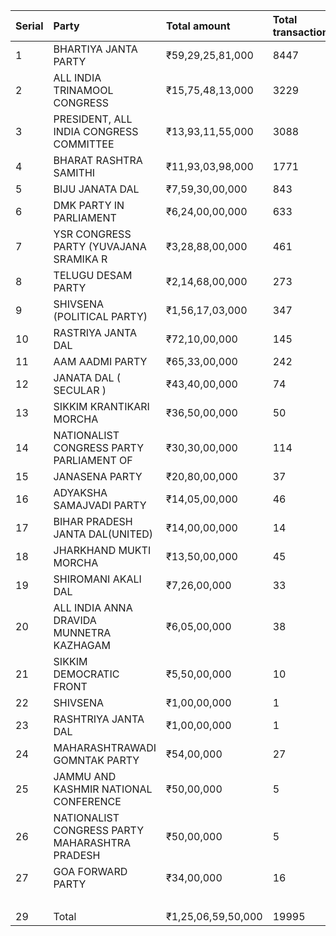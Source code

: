 | Serial | Party                                          | Total amount       | Total transactions | Percentage  |
| :----- | :--------------------------------------------- | :----------------- | :----------------- | :---------- |
| 1      | BHARTIYA JANTA PARTY                           | ₹59,29,25,81,000   | 8447               | 47.4090518% |
| 2      | ALL INDIA TRINAMOOL CONGRESS                   | ₹15,75,48,13,000   | 3229               | 12.5972041% |
| 3      | PRESIDENT, ALL INDIA CONGRESS COMMITTEE        | ₹13,93,11,55,000   | 3088               | 11.139047%  |
| 4      | BHARAT RASHTRA SAMITHI                         | ₹11,93,03,98,000   | 1771               | 9.5392855%  |
| 5      | BIJU JANATA DAL                                | ₹7,59,30,00,000    | 843                | 6.0711968%  |
| 6      | DMK PARTY IN PARLIAMENT                        | ₹6,24,00,00,000    | 633                | 4.9893676%  |
| 7      | YSR CONGRESS PARTY (YUVAJANA SRAMIKA R         | ₹3,28,88,00,000    | 461                | 2.6296526%  |
| 8      | TELUGU DESAM PARTY                             | ₹2,14,68,00,000    | 273                | 1.7165344%  |
| 9      | SHIVSENA (POLITICAL PARTY)                     | ₹1,56,17,03,000    | 347                | 1.2487036%  |
| 10     | RASTRIYA JANTA DAL                             | ₹72,10,00,000      | 145                | 0.5764958%  |
| 11     | AAM AADMI PARTY                                | ₹65,33,00,000      | 242                | 0.5223644%  |
| 12     | JANATA DAL ( SECULAR )                         | ₹43,40,00,000      | 74                 | 0.3470169%  |
| 13     | SIKKIM KRANTIKARI MORCHA                       | ₹36,50,00,000      | 50                 | 0.291846%   |
| 14     | NATIONALIST CONGRESS PARTY PARLIAMENT OF       | ₹30,30,00,000      | 114                | 0.2422722%  |
| 15     | JANASENA PARTY                                 | ₹20,80,00,000      | 37                 | 0.1663123%  |
| 16     | ADYAKSHA SAMAJVADI PARTY                       | ₹14,05,00,000      | 46                 | 0.1123407%  |
| 17     | BIHAR PRADESH JANTA DAL(UNITED)                | ₹14,00,00,000      | 14                 | 0.1119409%  |
| 18     | JHARKHAND MUKTI MORCHA                         | ₹13,50,00,000      | 45                 | 0.107943%   |
| 19     | SHIROMANI AKALI DAL                            | ₹7,26,00,000       | 33                 | 0.0580494%  |
| 20     | ALL INDIA ANNA DRAVIDA MUNNETRA KAZHAGAM       | ₹6,05,00,000       | 38                 | 0.0483745%  |
| 21     | SIKKIM DEMOCRATIC FRONT                        | ₹5,50,00,000       | 10                 | 0.0439768%  |
| 22     | SHIVSENA                                       | ₹1,00,00,000       | 1                  | 0.0079958%  |
| 23     | RASHTRIYA JANTA DAL                            | ₹1,00,00,000       | 1                  | 0.0079958%  |
| 24     | MAHARASHTRAWADI GOMNTAK PARTY                  | ₹54,00,000         | 27                 | 0.0043177%  |
| 25     | JAMMU AND KASHMIR NATIONAL CONFERENCE          | ₹50,00,000         | 5                  | 0.0039979%  |
| 26     | NATIONALIST CONGRESS PARTY MAHARASHTRA PRADESH | ₹50,00,000         | 5                  | 0.0039979%  |
| 27     | GOA FORWARD PARTY                              | ₹34,00,000         | 16                 | 0.0027186%  |
|        |                                                |                    |                    | NaN%        |
| 29     | Total                                          | ₹1,25,06,59,50,000 | 19995              | 100%        |
